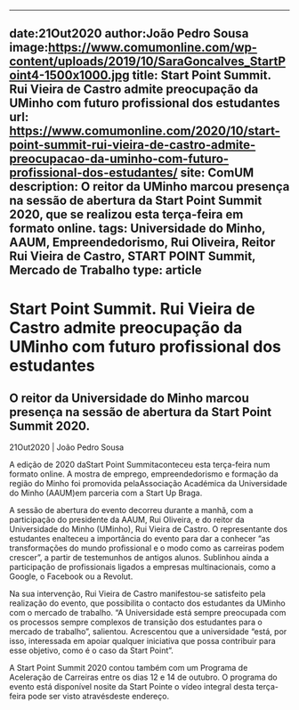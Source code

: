 
---
date:21Out2020
author:João Pedro Sousa
image:https://www.comumonline.com/wp-content/uploads/2019/10/SaraGoncalves_StartPoint4-1500x1000.jpg
title: Start Point Summit. Rui Vieira de Castro admite preocupação da UMinho com futuro profissional dos estudantes
url: https://www.comumonline.com/2020/10/start-point-summit-rui-vieira-de-castro-admite-preocupacao-da-uminho-com-futuro-profissional-dos-estudantes/
site: ComUM
description: O reitor da UMinho marcou presença na sessão de abertura da Start Point Summit 2020, que se realizou esta terça-feira em formato online.
tags: Universidade do Minho, AAUM, Empreendedorismo, Rui Oliveira, Reitor Rui Vieira de Castro, START POINT Summit, Mercado de Trabalho
type: article
---


# Start Point Summit. Rui Vieira de Castro admite preocupação da UMinho com futuro profissional dos estudantes

## O reitor da Universidade do Minho marcou presença na sessão de abertura da Start Point Summit 2020.

21Out2020 | João Pedro Sousa

A edição de 2020 daStart Point Summitaconteceu esta terça-feira num formato online. A mostra de emprego, empreendedorismo e formação da região do Minho foi promovida pelaAssociação Académica da Universidade do Minho (AAUM)em parceria com a Start Up Braga.

A sessão de abertura do evento decorreu durante a manhã, com a participação do presidente da AAUM, Rui Oliveira, e do reitor da Universidade do Minho (UMinho), Rui Vieira de Castro. O representante dos estudantes enalteceu a importância do evento para dar a conhecer “as transformações do mundo profissional e o modo como as carreiras podem crescer”, a partir de testemunhos de antigos alunos. Sublinhou ainda a participação de profissionais ligados a empresas multinacionais, como a Google, o Facebook ou a Revolut.

Na sua intervenção, Rui Vieira de Castro manifestou-se satisfeito pela realização do evento, que possibilita o contacto dos estudantes da UMinho com o mercado de trabalho. “A Universidade está sempre preocupada com os processos sempre complexos de transição dos estudantes para o mercado de trabalho”, salientou. Acrescentou que a universidade “está, por isso, interessada em apoiar qualquer iniciativa que possa contribuir para esse objetivo, como é o caso da Start Point”.

A Start Point Summit 2020 contou também com um Programa de Aceleração de Carreiras entre os dias 12 e 14 de outubro. O programa do evento está disponível nosite da Start Pointe o vídeo integral desta terça-feira pode ser visto atravésdeste endereço.

